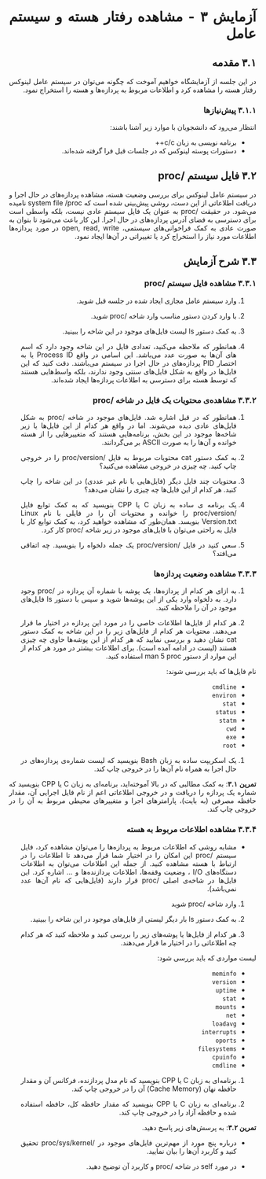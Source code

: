 <div dir="rtl" align='justify'>

# آزمایش ۳ - مشاهده رفتار هسته و سیستم عامل

## ۳.۱ مقدمه

در  این جلسه از آزمایشگاه خواهیم آموخت که چگونه می‌توان
در سیستم عامل لینوکس رفتار هسته را مشاهده کرد و اطلاعات
مربوط به پردازه‌ها و هسته را استخراج نمود.

### ۳.۱.۱ پیش‌نیازها
انتظار می‌رود که دانشجویان با موارد زیر آشنا باشند:

* برنامه نویسی به زبان c/c++
* دستورات پوسته لینوکس که در جلسات قبل فرا گرفته شده‌اند.

## ۳.۲ فایل سیستم /proc
در سیستم عامل لینوکس برای بررسی وضعیت هسته، مشاهده 
پردازه‌های در حال اجرا و دریافت اطلاعاتی از این دست، روشی
پیش‌بینی شده است که system file /proc نامیده می‌شود.
در حقیقت /proc به عنوان یک فایل سیستم عادی نیست، بلکه
واسطی است برای دسترسی به فضای آدرس پردازه‌های در حال اجرا.
این کار باعث می‌شود تا بتوان به صورت عادی به کمک
فراخوانی‌های سیستمی، open, read, write در مورد پردازه‌ها
اطلاعات مورد نیاز را استخراج کرد یا تغییراتی در آن‌ها
ایجاد نمود.

## ۳.۳ شرح آزمایش

### ۳.۳.۱ مشاهده فایل سیستم /proc

1. وارد سیستم عامل مجازی ایجاد شده در جلسه قبل شوید.

1. با وارد کردن دستور مناسب وارد شاخه /proc شوید.

1. به کمک دستور ls لیست فایل‌های موجود در این شاخه را
ببینید.

1. همانطور که ملاحظه می‌کنید، تعدادی فایل در این شاخه وجود
دارد که اسم های آن‌ها به صورت عدد می‌باشد. این اسامی در
واقع Process ID یا به اختصار PID پردازه‌های در حال اجرا
در سیستم می‌باشند. دقت کنید که این فایل‌ها در واقع
به شکل فایل‌های سنتی وجود ندارند، بلکه واسط‌هایی هستند
که توسط هسته برای دسترسی به اطلاعات پردازه‌ها ایجاد شده‌اند.

### ۳.۳.۲ مشاهده‌ی محتویات یک فایل در شاخه /proc

1. همانطور که در قبل اشاره شد. فایل‌های موجود در
شاخه /proc به شکل فایل‌های عادی دیده می‌شوند. اما در واقع
هر کدام از این فایل‌ها یا زیر شاخه‌ها موجود در این بخش،
برنامه‌هایی هستند که متغییر‌هایی را از هسته خوانده و آن‌ها را
به صورت ASCII بر می‌گردانند.

1. به کمک دستور cat محتویات مربوط به فایل /proc/version را
در خروجی چاپ کنید. چه چیزی در خروجی مشاهده می‌کنید؟

1. محتویات چند فایل دیگر (فایل‌هایی با نام غیر عددی) در 
این شاخه را چاپ کنید. هر کدام از این فایل‌ها چه چیزی را
نشان می‌دهد؟

1. یک برنامه ی ساده به زبان C یا CPP بنویسید که به کمک
توابع <fstream> فایل /proc/version را خوانده و
محتویات آن را در فایلی با نام Linux Version.txt بنویسد.
همان‌طور که مشاهده خواهید کرد، به کمک توابع کار با فایل
به راحتی می‌توان با فایل‌های موجود در زیر شاخه /proc کار
کرد.

1. سعی کنید در فایل /proc/version یک جمله دلخواه را
بنویسید. چه اتفاقی می‌افتد؟

### ۳.۳.۳ مشاهده وضعیت پردازه‌ها

1. به ازای هر کدام از پردازه‌ها، یک پوشه با شماره آن پردازه
در /proc وجود دارد. به دلخواه وارد یکی از این پوشه‌ها شوید
و سپس با دستور ls فایل‌های موجود در آن را ملاحظه کنید.

1. هر کدام از فایل‌ها اطلاعات خاصی را در مورد این پردازه در
اختیار ما قرار می‌دهند. محتویات هر کدام از فایل‌های زیر
را در این شاخه به کمک دستور cat نشان دهید و بررسی نمایید
که هر کدام از این پوشه‌ها حاوی چه چیزی هستند
(لیست در ادامه آمده است). برای اطلاعات
بیشتر در مورد هر کدام از این موارد از دستور man 5 proc 
استفاده کنید.

نام فایل‌ها که باید بررسی شوند:

 + `cmdline`
 + `environ`
 + `stat`
 + `status`
 + `statm`
 + `cwd` 
 + `exe` 
 + `root`
 

 1. یک اسکریپت ساده به زبان Bash بنویسید که لیست شماره‌ی پردازه‌های در
 حال اجرا به همراه نام آن‌ها را در خروجی چاپ کند.
 
**تمرین ۳.۱**: به کمک مطالبی که در بالا آموخته‌اید،
 برنامه‌ای به زبان C یا CPP بنویسید که شماره یک پردازه را دریافت و در
 خروجی اطلاعاتی اعم از نام فایل اجرایی آن، مقدار حافظه
 مصرفی (به بایت)، پارامتر‌های اجرا و متغییرهای محیطی مربوط
 به آن را در خروجی  چاپ کند.
 
 ### ۳.۳.۴ مشاهده اطلاعات مربوط به هسته
 
 * مشابه روشی که اطلاعات مربوط به پردازه‌ها را می‌توان
 مشاهده کرد، فایل سیستم /proc این امکان را در اختیار شما
 قرار می‌دهد تا اطلاعات را در ارتباط با هسته مشاهده کنید.
 از جمله این اطلاعات می‌توان به اطلاعات دستگاه‌های I/O ،
 وضعیت وقفه‌ها، اطلاعات پردازنده‌ها و ... اشاره کرد.
 این فایل‌ها در شاخه‌ی اصلی /proc قرار دارند
 (فایل‌هایی که نام آن‌ها عدد نمی‌باشد).
 
 1. وارد شاخه /proc شوید
 
 1. به کمک دستور ls بار دیگر لیستی از فایل‌های موجود در 
 این شاخه را ببینید.
 
 1. هر کدام از فایل‌ها یا پوشه‌های زیر را بررسی کنید و
 ملاحظه کنید که هر کدام چه اطلاعاتی را در اختیار ما قرار
 می‌دهند.
 
 لیست مواردی که باید بررسی شود:
 

 + `meminfo`
 + `version`
 + `uptime`
 + `stat`
 + `mounts`
 + `net`
 + `loadavg`
 + `interrupts`
 + `oports`
 + `filesystems`
 + `cpuinfo`
 + `cmdline`

 
 1. برنامه‌ای به زبان C یا CPP بنویسید که نام مدل پردازنده، فرکانس آن و 
 مقدار حافظه نهان (Cache Memory) آن را در خروجی چاپ کند.
 
 1. برنامه‌ای به زبان C یا CPP بنویسید که مقدار حافظه کل،
 حافظه استفاده شده و حافظه آزاد را در خروجی چاپ کند.
 
 **تمرین ۳.۲**: به پرسش‌های زیر پاسخ دهید.
 
 * درباره پنچ مورد از مهم‌ترین فایل‌های موجود
 در /proc/sys/kernel تحقیق کنید و کاربرد آن‌ها را بیان
 نمایید.
 
 * در مورد self در شاخه /proc و کاربرد آن توضیح دهید.
 
</div>
